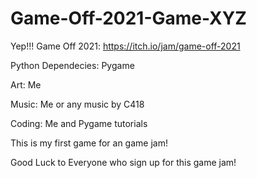 # Game-Off-2021-Game-XYZ
Yep!!! Game Off 2021: https://itch.io/jam/game-off-2021

Python Dependecies: Pygame

Art: Me

Music: Me or any music by C418

Coding: Me and Pygame tutorials

This is my first game for an game jam!

Good Luck to Everyone who sign up for this game jam!




